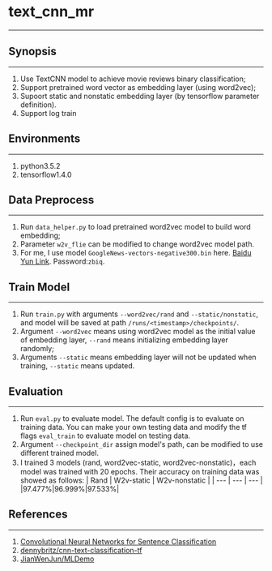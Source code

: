 # text_cnn_mr
------


## Synopsis
------
1. Use TextCNN model to achieve movie reviews binary classification;
2. Support pretrained word vector as embedding layer (using word2vec);
3. Supoort static and nonstatic embedding layer (by tensorflow parameter definition).
4. Support log train

## Environments
------
1. python3.5.2
2. tensorflow1.4.0

## Data Preprocess
------
1. Run `data_helper.py` to load pretrained word2vec model to build word embedding;
2. Parameter `w2v_flie` can be modified to change word2vec model path. 
3. For me, I use model `GoogleNews-vectors-negative300.bin` here. [Baidu Yun Link](https://pan.baidu.com/s/1xX0U-Z4DGTCol1-BWN133g). Password:`zbiq`.

## Train Model
------
1. Run `train.py` with arguments `--word2vec/rand` and `--static/nonstatic`, and model will be saved at path `/runs/<timestamp>/checkpoints/`.
2. Argument `--word2vec` means using word2vec model as the initial value of embedding layer, `--rand` means initializing embedding layer randomly; 
3. Arguments `--static` means embedding layer will not be updated when training, `--static` means updated.

## Evaluation
------
1. Run `eval.py` to evaluate model. The default config is to evaluate on training data. You can make your own testing data and modify the tf flags `eval_train` to evaluate model on testing data.
2. Argument `--checkpoint_dir` assign model's path, can be modified to use different trained model.
3. I trained 3 models (rand, word2vec-static, word2vec-nonstatic)，each model was trained with 20 epochs. Their accuracy on training data was showed as follows:
| Rand | W2v-static | W2v-nonstatic |
| --- | --- | --- |
|97.477%|96.999%|97.533%|

## References
------
1. [Convolutional Neural Networks for Sentence Classification](https://arxiv.org/abs/1408.5882)
2. [dennybritz/cnn-text-classification-tf](https://github.com/dennybritz/cnn-text-classification-tf/)
3. [JianWenJun/MLDemo](https://github.com/JianWenJun/MLDemo/blob/master/NLP/Text_CNN/text_cnn_main.py)